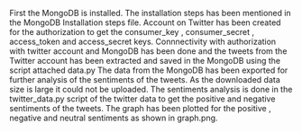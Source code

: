 First the MongoDB is installed.
The installation steps has been mentioned in the MongoDB Installation steps file.
Account on Twitter has been created for the authorization to get the consumer_key , consumer_secret , access_token and access_secret keys.
Connnectivity with authorization with twitter account and MongoDB has been done and the tweets from the Twitter account has been extracted and saved in the MongoDB using the script attached data.py
The data from the MongoDB has been exported for further analysis of the sentiments of the tweets.
As the downloaded data size is large it could not be uploaded.
The sentiments analysis is done in the twitter_data.py script of the twitter data to get the positive and negative sentiments of the tweets.
The graph has been plotted for the positive , negative and neutral sentiments as shown in graph.png.
